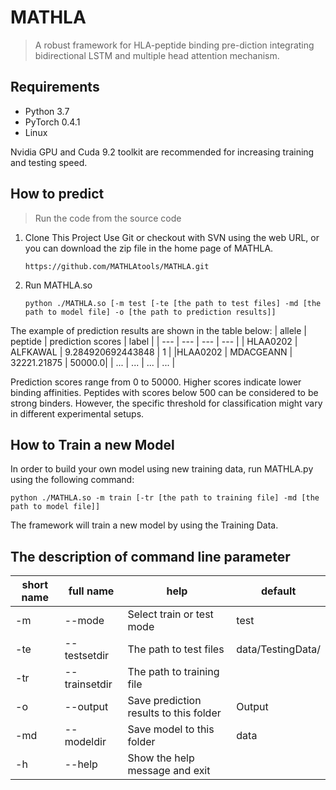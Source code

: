 # MATHLA
> A robust framework for HLA-peptide binding pre-diction integrating bidirectional LSTM and multiple head attention mechanism.

## Requirements
* Python 3.7
* PyTorch 0.4.1
* Linux

Nvidia GPU and Cuda 9.2 toolkit are recommended for increasing training and testing speed.

## How to predict
>  Run the code from the source code
1.  Clone This Project
    Use Git or checkout with SVN using the web URL, or you can download the zip file in the home page of MATHLA.
    ```
    https://github.com/MATHLAtools/MATHLA.git
    ```
2. Run MATHLA.so
    ```
    python ./MATHLA.so [-m test [-te [the path to test files] -md [the path to model file] -o [the path to prediction results]]
    ```
The example of prediction results are shown in the table below:
| allele | peptide | prediction scores | label |
| --- | --- | --- | --- |
| HLAA0202 | ALFKAWAL | 9.284920692443848 | 1 |
|HLAA0202 | MDACGEANN | 32221.21875 | 50000.0|
| ... | ... | ... | ... |

Prediction scores range from 0 to 50000. Higher scores indicate lower binding affinities. Peptides with scores below 500 can be considered to be strong binders. However, the specific threshold for classification might vary in different experimental setups.

## How to Train a new Model
In order to build your own model using new training data, run MATHLA.py using the following command:

```
python ./MATHLA.so -m train [-tr [the path to training file] -md [the path to model file]]
```
The framework will train a new model by using the Training Data.

## The description of command line parameter 
| short name | full name | help | default |
| --- | --- | --- | --- |
| -m | --mode | Select train or test mode | test |
|-te | --testsetdir | The path to test files | data/TestingData/ |
|-tr | --trainsetdir | The path to training file |  |
|-o | --output | Save prediction results to this folder | Output |
|-md | --modeldir | Save model to this folder | data |
|-h | --help | Show the help message and exit |  |
